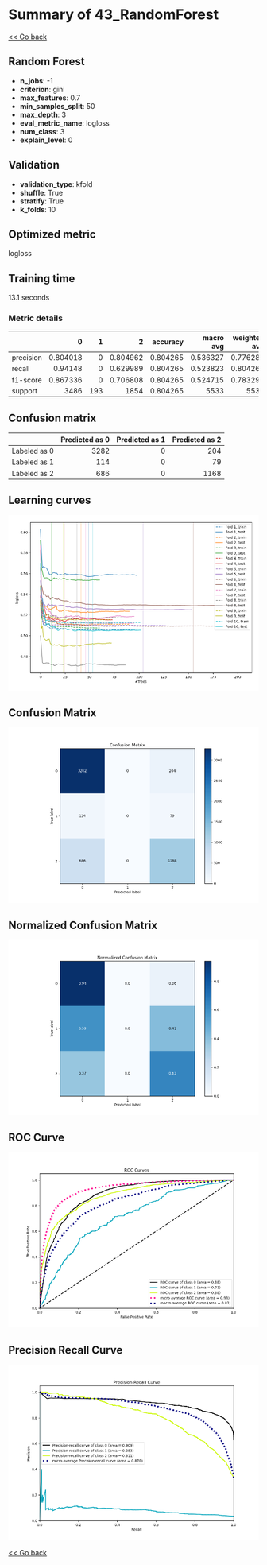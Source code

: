 # Summary of 43_RandomForest

[<< Go back](../README.md)


## Random Forest
- **n_jobs**: -1
- **criterion**: gini
- **max_features**: 0.7
- **min_samples_split**: 50
- **max_depth**: 3
- **eval_metric_name**: logloss
- **num_class**: 3
- **explain_level**: 0

## Validation
 - **validation_type**: kfold
 - **shuffle**: True
 - **stratify**: True
 - **k_folds**: 10

## Optimized metric
logloss

## Training time

13.1 seconds

### Metric details
|           |           0 |   1 |           2 |   accuracy |   macro avg |   weighted avg |   logloss |
|:----------|------------:|----:|------------:|-----------:|------------:|---------------:|----------:|
| precision |    0.804018 |   0 |    0.804962 |   0.804265 |    0.536327 |       0.776289 |  0.518057 |
| recall    |    0.94148  |   0 |    0.629989 |   0.804265 |    0.523823 |       0.804265 |  0.518057 |
| f1-score  |    0.867336 |   0 |    0.706808 |   0.804265 |    0.524715 |       0.783292 |  0.518057 |
| support   | 3486        | 193 | 1854        |   0.804265 | 5533        |    5533        |  0.518057 |


## Confusion matrix
|              |   Predicted as 0 |   Predicted as 1 |   Predicted as 2 |
|:-------------|-----------------:|-----------------:|-----------------:|
| Labeled as 0 |             3282 |                0 |              204 |
| Labeled as 1 |              114 |                0 |               79 |
| Labeled as 2 |              686 |                0 |             1168 |

## Learning curves
![Learning curves](learning_curves.png)
## Confusion Matrix

![Confusion Matrix](confusion_matrix.png)


## Normalized Confusion Matrix

![Normalized Confusion Matrix](confusion_matrix_normalized.png)


## ROC Curve

![ROC Curve](roc_curve.png)


## Precision Recall Curve

![Precision Recall Curve](precision_recall_curve.png)



[<< Go back](../README.md)
